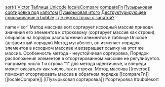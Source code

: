 [sort()](sort)
[Victor](https://youtu.be/2QV6xbgSqc0?list=PLbLBXDhswD1cIEFysMD84r8Ux4STGHkz6&t=502)
[Таблица Unicode](https://unicode-table.com/ru/)
[localeCompare](https://youtu.be/2QV6xbgSqc0?list=PLbLBXDhswD1cIEFysMD84r8Ux4STGHkz6&t=3351)
[compareFn](https://youtu.be/2QV6xbgSqc0?list=PLbLBXDhswD1cIEFysMD84r8Ux4STGHkz6&t=1450)
[Пузырьковая сортировка под капотом](https://youtu.be/2QV6xbgSqc0?list=PLbLBXDhswD1cIEFysMD84r8Ux4STGHkz6&t=3585)
[Пузырьковая итого](https://youtu.be/2QV6xbgSqc0?list=PLbLBXDhswD1cIEFysMD84r8Ux4STGHkz6&t=4866)
[Деструктурирующее присваивание в bubble](https://youtu.be/2QV6xbgSqc0?list=PLbLBXDhswD1cIEFysMD84r8Ux4STGHkz6&t=5225)
[Где нужна точка с запятой?](https://youtu.be/2QV6xbgSqc0?list=PLbLBXDhswD1cIEFysMD84r8Ux4STGHkz6&t=5462)
 
<a>name='sor'</a>
Mетод массива sort сортирует исходный массив приводя значения его элементов к строковому (сортирует массив как строки), опираясь на порядок расположения элементов в таблице Unicode (алфавитный порядок)
Метод мутабелен, он изменяет порядок элементов в исходном массиве и возвращает ссылку на этот же массив.
Особенность метода - неустойчивая сортировка, Порядок расположения элементов в отсортированном массиве не регулируется. например число 1 и строка "1" для метода идентичные, и впереди может оказаться как число, так и строка.
Метод массива [[reverse]] поможет отсортировать массив в обратном порядке
[[compareFn]]
[[localeCompare]]
[[Пузырьковая сортировка]]
#сортировка #bubblesort 


